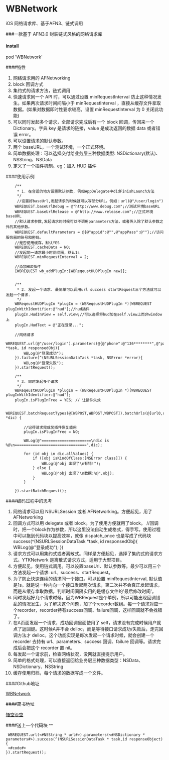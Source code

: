 # WBNetwork
iOS 网络请求库、基于AFN3、链式调用

###一款基于 AFN3.0 封装链式风格的网络请求库 

#### install

pod 'WBNetwork'

####特性

1. 网络请求用的 AFNetworking
2. block 回调方式
3. 集约式的请求方法，链式调用
4. 快速请求同一个 API 时，可以通过设置 minRequestInterval 防止这种情况发生。如果两次请求时间间隔小于 minRequestInterval ，直接从缓存文件拿取数据。(如果对数据即时性要求较高，设置 minRequestInterval 为 0 关闭此功能)
5. 可以同时发起多个请求，全部请求完成后有一个 block 回调，传回来一个 Dictionary。字典 key 是请求的链接，value 是成功返回的数据 data 或者错误 error。
6. 可以设置请求的默认参数。
7. 两个 baseURL，一个测试环境，一个正式环境。
8. 简单数据处理：可以选择交付给业务层三种数据类型: NSDictionary(默认)、NSString、NSData
9. 定义了一个插件机制。eg：加入 HUD 插件

####使用示例

        
        /**
	     * 1. 在合适的地方设置默认参数, 例如AppDelegate中didFinishLaunch方法
	     */
	     //设置好baseUrl,发起请求的时候就可以写部分URL。例如：url(@"/user/login")
	    WBREQUEST.baseUrlDebug = @"http://www.debug.com";//测试环境baseURL
	    WBREQUEST.baseUrlRelease = @"http://www.release.com";//正式环境baseURL
	    //默认请求参数,发起请求的时候可以不调用parameters方法，或者传入除了默认参数之外的其他参数。
	    WBREQUEST.defaultParameters = @{@"appid":@"",@"appPass":@""};//访问服务器的账号和密码。
	    //是否使用缓存，默认YES
	    WBREQUEST.cacheData = NO;
	    //发起同一请求最小时间间隔，默认1s
	    WBREQUEST.minRequestInterval = 2;

        //添加HUD插件
	    [WBREQUEST wb_addPlugIn:[WBReqeustHUDPlugIn new]];

	    
	    /**
	     * 2. 发起一个请求. 最简单可以调用url success startRequest三个方法就可以发起一个请求.
	     */
	    WBReqeustHUDPlugIn *plugIn = (WBReqeustHUDPlugIn *)[WBREQUEST plugInWithIdentifier:@"hud"];//hud插件
	    plugIn.HudInView = self.view;//可以选择将hud加在self.view上而非window上
	    plugIn.HudText = @"正在登录...";

	    //网络请求
	    WBREQUEST.url(@"/user/login").parameters(@{@"phone":@"136********",@"passwd":@""}).success(^(NSURLSessionDataTask *task, id responsedObj){
	        WBLog(@"登录成功");
	    }).failure(^(NSURLSessionDataTask *task, NSError *error){
	        WBLog(@"登录失败");
	    }).startRequest();

	    /**
	     * 3. 同时发起多个请求
	     */
	    WBReqeustHUDPlugIn *plugIn = (WBReqeustHUDPlugIn *)[WBREQUEST plugInWithIdentifier:@"hud"];
	    plugIn.isPlugInFree = YES; // 让插件失效

	    WBREQUEST.batchRequestTypes(@[WBPOST,WBPOST,WBPOST]).batchUrls(@[url0,url1,url2]).batchParameters(@[@{},@{},@{}]).batchRequestDone(^(NSDictionary *dic) {
	    
	    	//记得请求完成奖插件恢复能用
	        plugIn.isPlugInFree = NO;

	        WBLog(@"======================\ndic is %@\n================================",dic);
	        
	        for (id obj in dic.allValues) {
	            if ([obj isKindOfClass:[NSError class]]) {
	                WBLog(@"obj 出现了\n有错!");
	            } else {
	                WBLog(@"obj 出现了\n数据:%@",obj);
	            }
	        }
	        
	    }).startBatchRequest();

####编码过程中的思考

1. 网络请求可以用 NSURLSession 或者 AFNetworking。方便起见，用了 AFNetworking
2. 回调方式可以用 delegate 或者 block。为了使用方便就用了block。
		//回调时，把一个block作为参数，所以这里没法自动生成格式，得手写。使用过程中可以拖到代码块以提高效率，就像 dispatch_once 也是写成了代码块
		success(^(NSURLSessionDataTask *task, id responsedObj){
	        WBLog(@"登录成功");
	    })
3. 请求方式可以用集约式或者离散式。同样是方便起见，选择了集约式的请求方式。YTKNetwork 是离散式请求方式，适用于大型项目。
4. 方便起见，使用链式调用。可以设置baseUrl、默认参数等。最少可以用三个方法发起一个请求: url、success、startRequest。
5. 为了防止快速连续的请求同一个接口。可以设置 minRequestInterval, 默认值是1s。就是说一秒内向一个接口发起两次请求，第二次并不会真正发起请求，而是从缓存拿取数据。判断时间间隔实用的是缓存文件的'最后修改时间'。
6. 同时发起好几个请求时候，因为WBRequest是个单例，所以可能出现回调错乱的情况发生，为了解决这个问题，加了个recorder数组。每一个请求对应一个recorder，recorder持有success回调、failure回调，这样回调就不会找错了。
7. 在A页面发起一个请求，成功回调里面使用了 self，请求没有完成时候用户就点了返回键。这时候A并不会 delloc，而是等待接口请求成功/失败后，走完回调方法才 delloc。这个功能实现是每次发起一个请求时候，就会创建一个 recorder 去持有 url、parameters、success 回调、failure 回调等。请求完成后会把这个 recorder 置 nil。
8. 每发起一个请求前，检查网络状况，没网就直接提示用户。
9. 简单的格式处理，可以直接返回给业务层三种数据类型：NSData、NSDictionary、NSString
10. 缓存使用归档，每个请求的数据写成一个文件。

####Github地址

[WBNetwork](https://github.com/AllenSWB/WBNetwork)

####简书地址

[悟空没空](http://www.jianshu.com/p/1329d863ee5d)

####送上一个代码块 ^^

	 WBREQUEST.url(<#NSString * url#>).parameters(<#NSDictionary * parameters#>).success(^(NSURLSessionDataTask * task,id responseObject){
     <#code#>
    }).startRequest();
